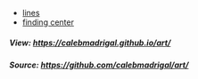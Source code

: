 * <a href="https://calebmadrigal.github.io/art/simple_geometry/lines.html">lines</a>
* <a href="https://calebmadrigal.github.io/art/simple_geometry/finding_center.html">finding center</a>

##### View: <https://calebmadrigal.github.io/art/>
##### Source: <https://github.com/calebmadrigal/art/>
